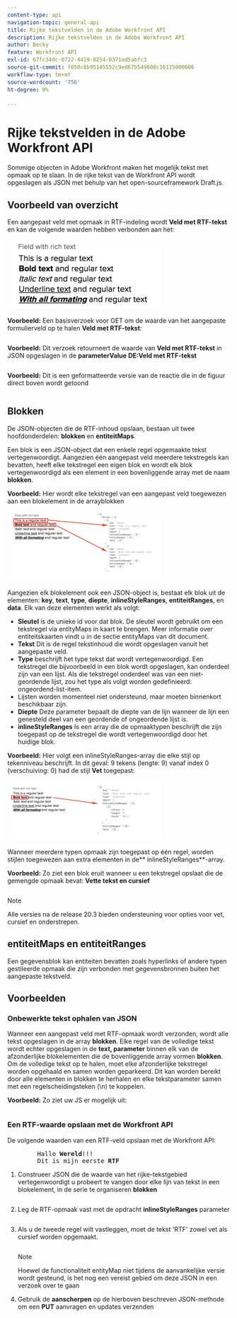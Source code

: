 ```yaml
---
content-type: api
navigation-topic: general-api
title: Rijke tekstvelden in de Adobe Workfront API
description: Rijke tekstvelden in de Adobe Workfront API
author: Becky
feature: Workfront API
exl-id: 67fc34dc-0722-4419-8254-0371ad5abfc3
source-git-commit: f050c8b95145552c9ed67b549608c16115000606
workflow-type: tm+mt
source-wordcount: '756'
ht-degree: 0%

---
```



# Rijke tekstvelden in de Adobe Workfront API

Sommige objecten in Adobe Workfront maken het mogelijk tekst met opmaak op te slaan. In de rijke tekst van de Workfront API wordt opgeslagen als JSON met behulp van het open-sourceframework Draft.js.

## Voorbeeld van overzicht

Een aangepast veld met opmaak in RTF-indeling wordt **Veld met RTF-tekst** en kan de volgende waarden hebben verbonden aan het:

![](assets/rich-text-example-350x158.png)

**Voorbeeld:** Een basisverzoek voor GET om de waarde van het aangepaste formulierveld op te halen **Veld met RTF-tekst**:

<!-- [Copy](javascript:void(0);) -->
<pre><OBJ Code><OBJ ID><OBJ Code><OBJ ID></pre>

**Voorbeeld:** Dit verzoek retourneert de waarde van **Veld met RTF-tekst** in JSON opgeslagen in de **parameterValue** **DE:Veld met RTF-tekst**

<!-- [Copy](javascript:void(0);) -->
<pre></pre>

**Voorbeeld:** Dit is een geformatteerde versie van de reactie die in de figuur direct boven wordt getoond

<!-- [Copy](javascript:void(0);) -->
<pre></pre>

## Blokken

De JSON-objecten die de RTF-inhoud opslaan, bestaan uit twee hoofdonderdelen: **blokken** en **entiteitMaps**.

Een blok is een JSON-object dat een enkele regel opgemaakte tekst vertegenwoordigt. Aangezien één aangepast veld meerdere tekstregels kan bevatten, heeft elke tekstregel een eigen blok en wordt elk blok vertegenwoordigd als een element in een bovenliggende array met de naam **blokken**.

**Voorbeeld:** Hier wordt elke tekstregel van een aangepast veld toegewezen aan een blokelement in de arrayblokken

![](assets/copy-of-rich-text-mapping-350x159.png)

Aangezien elk blokelement ook een JSON-object is, bestaat elk blok uit de elementen: **key**, **text**, **type**, **diepte**, **inlineStyleRanges**, **entiteitRanges**, en **data**. Elk van deze elementen werkt als volgt:

* **Sleutel** is de unieke id voor dat blok. De sleutel wordt gebruikt om een tekstregel via entityMaps in kaart te brengen. Meer informatie over entiteitskaarten vindt u in de sectie entityMaps van dit document.
* **Tekst** Dit is de regel tekstinhoud die wordt opgeslagen vanuit het aangepaste veld.
* **Type** beschrijft het type tekst dat wordt vertegenwoordigd. Een tekstregel die bijvoorbeeld in een blok wordt opgeslagen, kan onderdeel zijn van een lijst. Als die tekstregel onderdeel was van een niet-geordende lijst, zou het type als volgt worden gedefinieerd: ongeordend-list-item.
* Lijsten worden momenteel niet ondersteund, maar moeten binnenkort beschikbaar zijn.
* **Diepte** Deze parameter bepaalt de diepte van de lijn wanneer de lijn een genesteld deel van een geordende of ongeordende lijst is.
* **inlineStyleRanges** Is een array die de opmaaktypen beschrijft die zijn toegepast op de tekstregel die wordt vertegenwoordigd door het huidige blok.

**Voorbeeld:** Hier volgt een inlineStyleRanges-array die elke stijl op tekenniveau beschrijft. In dit geval: 9 tekens (lengte: 9) vanaf index 0 (verschuiving: 0) had de stijl **Vet** toegepast:

![](assets/copy-of-rich-text-mapping-2-350x136.png)

Wanneer meerdere typen opmaak zijn toegepast op één regel, worden stijlen toegewezen aan extra elementen in de** inlineStyleRanges**-array.

**Voorbeeld:** Zo ziet een blok eruit wanneer u een tekstregel opslaat die de gemengde opmaak bevat: **Vette tekst en cursief**

<!-- [Copy](javascript:void(0);) -->
<pre></pre>

>[!NOTE]
>
>Alle versies na de release 20.3 bieden ondersteuning voor opties voor vet, cursief en onderstrepen.

## entiteitMaps en entiteitRanges

Een gegevensblok kan entiteiten bevatten zoals hyperlinks of andere typen gestileerde opmaak die zijn verbonden met gegevensbronnen buiten het aangepaste tekstveld.

## Voorbeelden

### Onbewerkte tekst ophalen van JSON

Wanneer een aangepast veld met RTF-opmaak wordt verzonden, wordt alle tekst opgeslagen in de array **blokken**. Elke regel van de volledige tekst wordt echter opgeslagen in de **text, parameter** binnen elk van de afzonderlijke blokelementen die de bovenliggende array vormen **blokken**. Om de volledige tekst op te halen, moet elke afzonderlijke tekstregel worden opgehaald en samen worden geparkeerd. Dit kan worden bereikt door alle elementen in blokken te herhalen en elke tekstparameter samen met een regelscheidingsteken (\n) te koppelen.

**Voorbeeld:** Zo ziet uw JS er mogelijk uit:

<!-- [Copy](javascript:void(0);) -->
<pre></pre>

### Een RTF-waarde opslaan met de Workfront API

De volgende waarden van een RTF-veld opslaan met de Workfront API:
<pre>
		Hallo <strong>Wereld</strong>!!!
		Dit is mijn eerste <strong>RTF</strong></pre>

1. Construeer JSON die de waarde van het rijke-tekstgebied vertegenwoordigt u probeert te vangen door elke lijn van tekst in een blokelement, in de serie te organiseren **blokken**

   <!-- [Copy](javascript:void(0);) -->
   <pre></pre>

1. Leg de RTF-opmaak vast met de opdracht **inlineStyleRanges** parameter

   <!-- [Copy](javascript:void(0);) -->
   <pre></pre>

1. Als u de tweede regel wilt vastleggen, moet de tekst &#39;RTF&#39; zowel vet als cursief worden opgemaakt.

   <!-- [Copy](javascript:void(0);) -->
   <pre></pre>

   >[!NOTE]
   >
   >Hoewel de functionaliteit entityMap niet tijdens de aanvankelijke versie wordt gesteund, is het nog een vereist gebied om deze JSON in een verzoek over te gaan

1. Gebruik de **aanscherpen** op de hierboven beschreven JSON-methode om een **PUT** aanvragen en updates verzenden

   <!-- [Copy](javascript:void(0);) -->
   <pre><OBJ Code><OBJ ID></pre>
